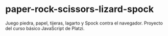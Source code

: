 # paper-rock-scissors-lizard-spock
Juego piedra, papel, tijeras, lagarto y Spock contra el navegador. Proyecto del curso básico JavaScript de Platzi.
